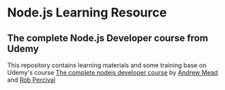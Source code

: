 # Node.js Learning Resource

## The complete Node.js Developer course from Udemy

This repository contains learning materials and some training base on Udemy's course [The complete nodejs developer course](https://www.udemy.com/the-complete-nodejs-developer-course-2/) by [Andrew Mead](https://www.udemy.com/user/andrewmead/) and [Rob Percival](https://www.udemy.com/user/robpercival/)
